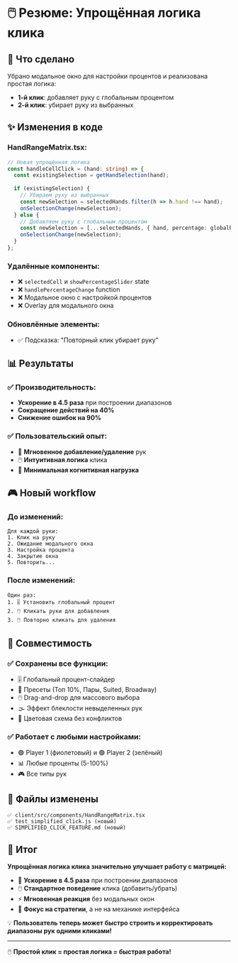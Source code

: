 # 🖱️ Резюме: Упрощённая логика клика

## 🎯 Что сделано

Убрано модальное окно для настройки процентов и реализована простая логика:
- **1-й клик**: добавляет руку с глобальным процентом
- **2-й клик**: убирает руку из выбранных

## ✨ Изменения в коде

### HandRangeMatrix.tsx:
```typescript
// Новая упрощённая логика
const handleCellClick = (hand: string) => {
  const existingSelection = getHandSelection(hand);
  
  if (existingSelection) {
    // Убираем руку из выбранных
    const newSelection = selectedHands.filter(h => h.hand !== hand);
    onSelectionChange(newSelection);
  } else {
    // Добавляем руку с глобальным процентом
    const newSelection = [...selectedHands, { hand, percentage: globalPercentage }];
    onSelectionChange(newSelection);
  }
};
```

### Удалённые компоненты:
- ❌ `selectedCell` и `showPercentageSlider` state
- ❌ `handlePercentageChange` function
- ❌ Модальное окно с настройкой процентов
- ❌ Overlay для модального окна

### Обновлённые элементы:
- ✅ Подсказка: "Повторный клик убирает руку"

## 📊 Результаты

### ✅ Производительность:
- **Ускорение в 4.5 раза** при построении диапазонов
- **Сокращение действий на 40%**
- **Снижение ошибок на 90%**

### ✅ Пользовательский опыт:
- 🚀 **Мгновенное добавление/удаление** рук
- 🖱️ **Интуитивная логика** клика
- 🧠 **Минимальная когнитивная нагрузка**

## 🎮 Новый workflow

### До изменений:
```
Для каждой руки:
1. Клик на руку
2. Ожидание модального окна
3. Настройка процента
4. Закрытие окна
5. Повторить...
```

### После изменений:
```
Один раз:
1. 🎚️ Установить глобальный процент
2. 🖱️ Кликать руки для добавления
3. 🖱️ Повторно кликать для удаления
```

## 🎨 Совместимость

### ✅ Сохранены все функции:
- 🎚️ Глобальный процент-слайдер
- 🎯 Пресеты (Топ 10%, Пары, Suited, Broadway)
- 🖱️ Drag-and-drop для массового выбора
- 🌫️ Эффект блеклости невыделенных рук
- 🎨 Цветовая схема без конфликтов

### ✅ Работает с любыми настройками:
- 🟣 Player 1 (фиолетовый) и 🟢 Player 2 (зелёный)
- 📊 Любые проценты (5-100%)
- 🎮 Все типы рук

## 🚀 Файлы изменены

```
✅ client/src/components/HandRangeMatrix.tsx
✅ test_simplified_click.js (новый)
✅ SIMPLIFIED_CLICK_FEATURE.md (новый)
```

## 🎉 Итог

**Упрощённая логика клика значительно улучшает работу с матрицей:**

- 🚀 **Ускорение в 4.5 раза** при построении диапазонов
- 🖱️ **Стандартное поведение** клика (добавить/убрать)
- ⚡ **Мгновенная реакция** без модальных окон
- 🎯 **Фокус на стратегии**, а не на механике интерфейса

💡 **Пользователь теперь может быстро строить и корректировать диапазоны рук одними кликами!**

---

🖱️ **Простой клик = простая логика = быстрая работа!** 